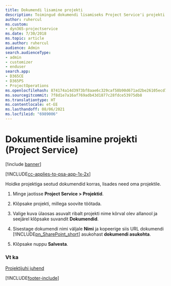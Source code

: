 ```yaml
---
title: Dokumendi lisamine projekti
description: Toimingud dokumendi lisamiseks Project Service'i projekti
author: ruhercul
ms.custom:
- dyn365-projectservice
ms.date: 7/30/2018
ms.topic: article
ms.author: ruhercul
audience: Admin
search.audienceType:
- admin
- customizer
- enduser
search.app:
- D365CE
- D365PS
- ProjectOperations
ms.openlocfilehash: 874174a14d3973bf8aae6c329caf58b90d671ad2be26105ecd721825b92c0f7b
ms.sourcegitcommit: 7f8d1e7a16af769adb43d1877c28fdce53975db8
ms.translationtype: HT
ms.contentlocale: et-EE
ms.lasthandoff: 08/06/2021
ms.locfileid: "6989006"
---
```

# <a name="add-documents-to-a-project-project-service"></a>Dokumentide lisamine projekti (Project Service)

[!include [banner](../includes/psa-now-project-operations.md)]

[!INCLUDE[cc-applies-to-psa-app-1x-2x](../includes/cc-applies-to-psa-app-1x-2x.md)]

Hoidke projektiga seotud dokumendid korras, lisades need oma projektile.  
  
1. Minge jaotisse **Project Service > Projektid**.  
  
2. Klõpsake projekti, millega soovite töötada.  
  
3. Valige kuva ülaosas asuvalt ribalt projekti nime kõrval olev allanool ja seejärel klõpsake suvandit **Dokumendid**.  
  
4. Sisestage dokumendi nimi väljale **Nimi** ja kopeerige siis URL dokumendi [!INCLUDE[pn_SharePoint_short](../includes/pn-sharepoint-short.md)] asukohast **dokumendi asukohta**.  
  
5. Klõpsake nuppu **Salvesta**.  
  
### <a name="see-also"></a>Vt ka  
 [Projektijuhi juhend](../psa/project-manager-guide.md)


[!INCLUDE[footer-include](../includes/footer-banner.md)]